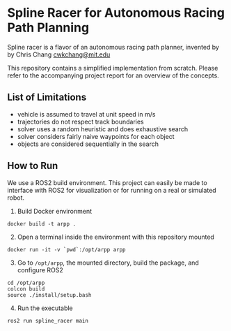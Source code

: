 # Spline Racer for Autonomous Racing Path Planning

Spline racer is a flavor of an autonomous racing path planner, invented by by Chris Chang <cwkchang@mit.edu>

This repository contains a simplified implementation from scratch.
Please refer to the accompanying project report for an overview of the concepts.

## List of Limitations

- vehicle is assumed to travel at unit speed in m/s
- trajectories do not respect track boundaries
- solver uses a random heuristic and does exhaustive search
- solver considers fairly naive waypoints for each object
- objects are considered sequentially in the search

## How to Run

We use a ROS2 build environment. This project can easily be made to interface with ROS2 for visualization or for running on a real or simulated robot.

1. Build Docker environment
```
docker build -t arpp .
```

2. Open a terminal inside the environment with this repository mounted
```
docker run -it -v `pwd`:/opt/arpp arpp
```

3. Go to `/opt/arpp`, the mounted directory, build the package, and configure ROS2
```
cd /opt/arpp
colcon build
source ./install/setup.bash
```

4. Run the executable
```
ros2 run spline_racer main
```
